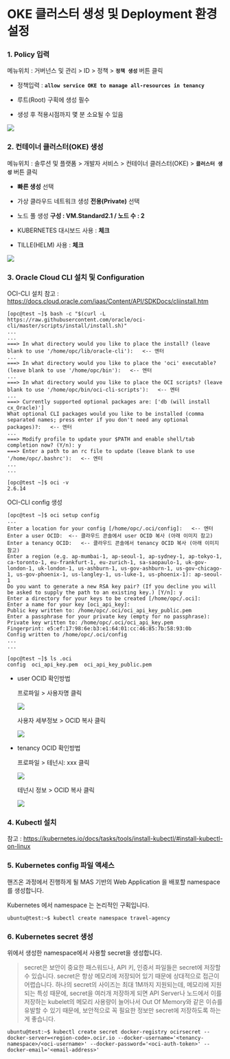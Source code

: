 # OKE 클러스터 생성 및 Deployment 환경설정



### 1. Policy 입력

메뉴위치 : 거버넌스 및 관리 > ID > 정책 > **`정책 생성`** 버튼 클릭

- 정책입력 : **``allow service OKE to manage all-resources in tenancy``**

- 루트(Root) 구획에 생성 필수

- 생성 후 적용시점까지 몇 분 소요될 수 있음

![](resources/images/image01.png)



### 2. 컨테이너 클러스터(OKE) 생성

메뉴위치 : 솔루션 및 플랫폼 > 개발자 서비스 > 컨테이너 클러스터(OKE) > **`클러스터 생성`** 버튼 클릭

- **빠른 생성** 선택

- 가상 클라우드 네트워크 생성 **전용(Private)** 선택

- 노드 풀 생성 **구성 : VM.Standard2.1 / 노드 수 : 2**

- KUBERNETES 대시보드 사용 : **체크**

- TILLE(HELM) 사용 : **체크**

![](resources/images/image02.png)



### 3. Oracle Cloud CLI 설치 및 Configuration

OCI-CLI 설치 참고 : https://docs.cloud.oracle.com/iaas/Content/API/SDKDocs/cliinstall.htm

```
[opc@test ~]$ bash -c "$(curl -L https://raw.githubusercontent.com/oracle/oci-cli/master/scripts/install/install.sh)"
...
...
===> In what directory would you like to place the install? (leave blank to use '/home/opc/lib/oracle-cli'):   <-- 엔터
...
===> In what directory would you like to place the 'oci' executable? (leave blank to use '/home/opc/bin'):   <-- 엔터
...
===> In what directory would you like to place the OCI scripts? (leave blank to use '/home/opc/bin/oci-cli-scripts'):   <-- 엔터
...
===> Currently supported optional packages are: ['db (will install cx_Oracle)']
What optional CLI packages would you like to be installed (comma separated names; press enter if you don't need any optional packages)?:   <-- 엔터
...
===> Modify profile to update your $PATH and enable shell/tab completion now? (Y/n): y
===> Enter a path to an rc file to update (leave blank to use '/home/opc/.bashrc'):   <-- 엔터
...
...

[opc@test ~]$ oci -v
2.6.14
```

OCI-CLI config 생성

```
[opc@test ~]$ oci setup config
...
Enter a location for your config [/home/opc/.oci/config]:   <-- 엔터
Enter a user OCID:  <-- 클라우드 콘솔에서 user OCID 복사 (아래 이미지 참고)
Enter a tenancy OCID:   <-- 클라우드 콘솔에서 tenancy OCID 복사 (아래 이미지 참고)
Enter a region (e.g. ap-mumbai-1, ap-seoul-1, ap-sydney-1, ap-tokyo-1, ca-toronto-1, eu-frankfurt-1, eu-zurich-1, sa-saopaulo-1, uk-gov-london-1, uk-london-1, us-ashburn-1, us-gov-ashburn-1, us-gov-chicago-1, us-gov-phoenix-1, us-langley-1, us-luke-1, us-phoenix-1): ap-seoul-1
Do you want to generate a new RSA key pair? (If you decline you will be asked to supply the path to an existing key.) [Y/n]: y
Enter a directory for your keys to be created [/home/opc/.oci]:
Enter a name for your key [oci_api_key]:
Public key written to: /home/opc/.oci/oci_api_key_public.pem
Enter a passphrase for your private key (empty for no passphrase):
Private key written to: /home/opc/.oci/oci_api_key.pem
Fingerprint: e5:ef:17:98:6e:b3:e1:64:01:cc:46:85:7b:58:93:0b
Config written to /home/opc/.oci/config
...
...

[opc@test ~]$ ls .oci
config  oci_api_key.pem  oci_api_key_public.pem
```

- user OCID 확인방법

  프로파일 > 사용자명 클릭

  ![](resources/images/image03.png)

  사용자 세부정보 > OCID 복사 클릭

  ![](resources/images/image04.png)

- tenancy OCID 확인방법

  프로파일 > 테넌시: xxx 클릭

  ![](resources/images/image05.png)

  테넌시 정보 > OCID 복사 클릭

  ![](resources/images/image06.png)



### 4. Kubectl 설치

참고 : https://kubernetes.io/docs/tasks/tools/install-kubectl/#install-kubectl-on-linux



### 5. Kubernetes config 파일 액세스

핸즈온 과정에서 진행하게 될 MAS 기반의 Web Application 을 배포할 namespace 를 생성합니다.

Kubernetes 에서 namespace 는 논리적인 구획입니다.

```
ubuntu@test:~$ kubectl create namespace travel-agency
```



### 6. Kubernetes secret 생성

위에서 생성한 namespace에서 사용할 secret을 생성합니다.

> secret은 보안이 중요한 패스워드나, API 키, 인증서 파일들은 secret에 저장할 수 있습니다. secret은 항상 메모리에 저장되어 있기 때문에 상대적으로 접근이 어렵습니다. 하나의 secret의 사이즈는 최대 1M까지 지원되는데, 메모리에 지원되는 특성 때문에, secret을 여러개 저장하게 되면 API Server나 노드에서 이를 저장하는 kubelet의 메모리 사용량이 늘어나서 Out Of Memory와 같은 이슈를 유발할 수 있기 때문에, 보안적으로 꼭 필요한 정보만 secret에 저장하도록 하는게 좋습니다.

```
ubuntu@test:~$ kubectl create secret docker-registry ocirsecret --docker-server=<region-code>.ocir.io --docker-username='<tenancy-namespace>/<oci-username>' --docker-password='<oci-auth-token>' --docker-email='<email-address>'
```
